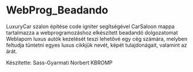 # WebProg_Beadando
LuxuryCar szalon építése code igniter segítségével
CarSaloon mappa tartalmazza a webprogramozáshoz elkészített beadandó dolgozatomat
Weblapom luxus autók kezelését teszi lehetővé egy cég számára, melyben feltudja tüntetni egyes luxus cikkjük nevét, képét
tulajdonágait, valamint az árát.

Készítette:
Sass-Gyarmati Norbert
KBROMP
